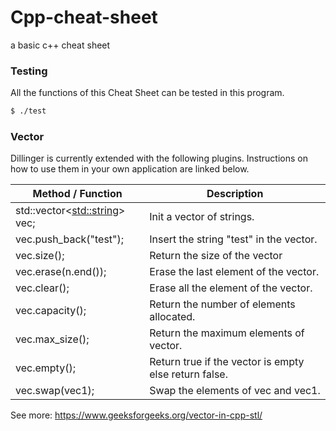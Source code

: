 # Cpp-cheat-sheet
a basic c++ cheat sheet 
### Testing

All the functions of this Cheat Sheet can be tested in this program.

```sh
$ ./test
```

### Vector

Dillinger is currently extended with the following plugins. Instructions on how to use them in your own application are linked below.

| Method / Function | Description |
| ------ | ------ |
|std::vector<<std::string>> vec; | Init a vector of strings.|
|vec.push_back("test"); | Insert the string "test" in the vector. |
|vec.size(); | Return the size of the vector |
|vec.erase(n.end()); | Erase the last element of the vector. |
|vec.clear(); | Erase all the element of the vector. |
|vec.capacity(); | Return the number of elements allocated. |
|vec.max_size(); | Return the maximum elements of vector. |
|vec.empty();    | Return true if the vector is empty else return false. |
|vec.swap(vec1); | Swap the elements of vec and vec1. |

See more: https://www.geeksforgeeks.org/vector-in-cpp-stl/
